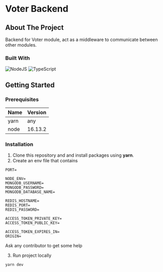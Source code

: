 # Voter Backend

## About The Project

Backend for Voter module, act as a middleware to communicate between other modules.

### Built With

![NodeJS](https://img.shields.io/badge/node.js-6DA55F?style=for-the-badge&logo=node.js&logoColor=white)
![TypeScript](https://img.shields.io/badge/typescript-%23007ACC.svg?style=for-the-badge&logo=typescript&logoColor=white)

## Getting Started

### Prerequisites

| Name | Version |
|------|---------|
| yarn | any |
| node | 16.13.2 |

### Installation
1. Clone this repository and and install packages using **yarn**.
2. Create an env file that contains
```
PORT=

NODE_ENV=
MONGODB_USERNAME=
MONGODB_PASSWORD=
MONGODB_DATABASE_NAME=

REDIS_HOSTNAME=
REDIS_PORT=
REDIS_PASSWORD=

ACCESS_TOKEN_PRIVATE_KEY=
ACCESS_TOKEN_PUBLIC_KEY=

ACCESS_TOKEN_EXPIRES_IN=
ORIGIN=
```
Ask any contributor to get some help

3. Run project locally
```
yarn dev
```

